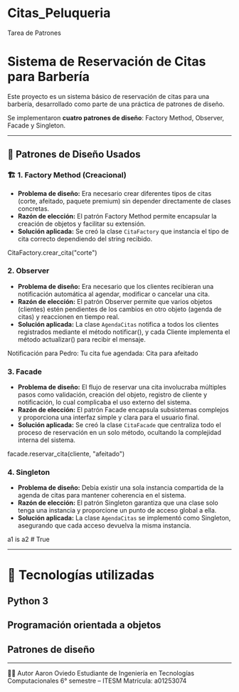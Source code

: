 # Citas_Peluqueria
Tarea de Patrones

# Sistema de Reservación de Citas para Barbería

Este proyecto es un sistema básico de reservación de citas para una barbería, desarrollado como parte de una práctica de patrones de diseño.

Se implementaron **cuatro patrones de diseño**: Factory Method, Observer, Facade y Singleton.

---

## 📌 Patrones de Diseño Usados

### 🏗️ 1. Factory Method (Creacional)

- **Problema de diseño:** Era necesario crear diferentes tipos de citas (corte, afeitado, paquete premium) sin depender directamente de clases concretas.
- **Razón de elección:** El patrón Factory Method permite encapsular la creación de objetos y facilitar su extensión.
- **Solución aplicada:** Se creó la clase `CitaFactory` que instancia el tipo de cita correcto dependiendo del string recibido.

CitaFactory.crear_cita("corte")

### 2. Observer

- **Problema de diseño:** Era necesario que los clientes recibieran una notificación automática al agendar, modificar o cancelar una cita.
- **Razón de elección:**  El patrón Observer permite que varios objetos (clientes) estén pendientes de los cambios en otro objeto (agenda de citas) y reaccionen en tiempo real.
- **Solución aplicada:** La clase `AgendaCitas` notifica a todos los clientes registrados mediante el método notificar(), y cada Cliente implementa el método actualizar() para recibir el mensaje.

Notificación para Pedro: Tu cita fue agendada: Cita para afeitado

### 3. Facade

- **Problema de diseño:** El flujo de reservar una cita involucraba múltiples pasos como validación, creación del objeto, registro de cliente y notificación, lo cual complicaba el uso externo del sistema.
- **Razón de elección:** El patrón Facade encapsula subsistemas complejos y proporciona una interfaz simple y clara para el usuario final.
- **Solución aplicada:**  Se creó la clase `CitaFacade` que centraliza todo el proceso de reservación en un solo método, ocultando la complejidad interna del sistema.

facade.reservar_cita(cliente, "afeitado")

### 4. Singleton

- **Problema de diseño:**  Debía existir una sola instancia compartida de la agenda de citas para mantener coherencia en el sistema.
- **Razón de elección:** El patrón Singleton garantiza que una clase solo tenga una instancia y proporcione un punto de acceso global a ella.
- **Solución aplicada:** La clase `AgendaCitas` se implementó como Singleton, asegurando que cada acceso devuelva la misma instancia.

a1 is a2  # True

-------------------------------------------------------------

# 🧪 Tecnologías utilizadas

## Python 3
## Programación orientada a objetos
## Patrones de diseño 

--------------------------------------------------------------

👨‍💻 Autor
Aaron Oviedo
Estudiante de Ingeniería en Tecnologías Computacionales
6° semestre – ITESM
Matrícula: a01253074
